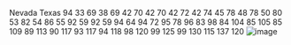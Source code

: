 Nevada	Texas
94	33
69	38
69	42
70	42
70	42
72	42
74	45
78	48
78	50
80	53
82	54
86	55
92	59
92	59
94	64
94	72
95	78
96	83
98	84
104	85
105	85
109	89
113	90
117	93
117	94
118	98
120	99
125	99
130	115
137	120
![image](https://github.com/omarttuedu/MidtermData/assets/148714324/2ba6cd65-8ef7-4f4e-88d2-f92b707693dc)
